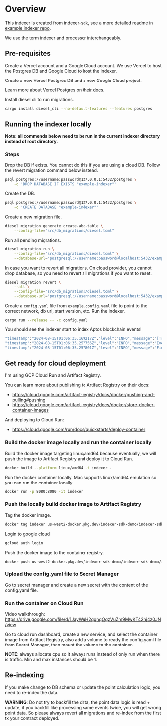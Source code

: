 # Overview

This indexer is created from indexer-sdk, see a more detailed readme in [example indexer repo](https://github.com/aptos-labs/aptos-indexer-processor-example).

We use the term indexer and processor interchangeably.

## Pre-requisites

Create a Vercel account and a Google Cloud account. We use Vercel to host the Postgres DB and Google Cloud to host the indexer.

Create a new Vercel Postgres DB and a new Google Cloud project.

Learn more about Vercel Postgres on [their docs](https://vercel.com/docs/storage/vercel-postgres).

Install diesel cli to run migrations.

```sh
cargo install diesel_cli --no-default-features --features postgres
```

## Running the indexer locally

**Note: all commends below need to be run in the current indexer directory instead of root directory.**

### Steps

Drop the DB if exists. You cannot do this if you are using a cloud DB. Follow the revert migration command below instead.

```sh
psql postgres://username:password@127.0.0.1:5432/postgres \
    -c 'DROP DATABASE IF EXISTS "example-indexer"'
```

Create the DB.

```sh
psql postgres://username:password@127.0.0.1:5432/postgres \
    -c 'CREATE DATABASE "example-indexer"'
```

Create a new migration file.

```sh
diesel migration generate create-abc-table \
    --config-file="src/db_migrations/diesel.toml"
```

Run all pending migrations.

```sh
diesel migration run \
    --config-file="src/db_migrations/diesel.toml" \
    --database-url="postgresql://username:password@localhost:5432/example-indexer"
```

In case you want to revert all migrations. On cloud provider, you cannot drop database, so you need to revert all migrations if you want to reset.

```sh
diesel migration revert \
	--all \
	--config-file="src/db_migrations/diesel.toml" \
    --database-url="postgresql://username:password@localhost:5432/example-indexer"
```

Create a `config.yaml` file from `example.config.yaml` file to point to the correct network, db url, start version, etc. Run the indexer.

```sh
cargo run --release -- -c config.yaml
```

You should see the indexer start to index Aptos blockchain events!

```sh
"timestamp":"2024-08-15T01:06:35.169217Z","level":"INFO","message":"[Transaction Stream] Received transactions from GRPC.","stream_address":"https://grpc.testnet.aptoslabs.com/","connection_id":"5575cb8c-61fb-498f-aaae-868d1e8773ac","start_version":0,"end_version":4999,"start_txn_timestamp_iso":"1970-01-01T00:00:00.000000000Z","end_txn_timestamp_iso":"2022-09-09T01:49:02.023089000Z","num_of_transactions":5000,"size_in_bytes":5708539,"duration_in_secs":0.310734,"tps":16078,"bytes_per_sec":18371143.80788713,"filename":"/Users/reneetso/.cargo/git/checkouts/aptos-indexer-processor-sdk-2f3940a333c8389d/e1e1bdd/rust/transaction-stream/src/transaction_stream.rs","line_number":400,"threadName":"tokio-runtime-worker","threadId":"ThreadId(6)"
"timestamp":"2024-08-15T01:06:35.257756Z","level":"INFO","message":"Events version [0, 4999] stored successfully","filename":"src/processors/events/events_storer.rs","line_number":75,"threadName":"tokio-runtime-worker","threadId":"ThreadId(10)"
"timestamp":"2024-08-15T01:06:35.257801Z","level":"INFO","message":"Finished processing events from versions [0, 4999]","filename":"src/processors/events/events_processor.rs","line_number":90,"threadName":"tokio-runtime-worker","threadId":"ThreadId(17)"
```

## Get ready for cloud deployment

I'm using GCP Cloud Run and Artifact Registry.

You can learn more about publishing to Artifact Registry on their docs:

- https://cloud.google.com/artifact-registry/docs/docker/pushing-and-pulling#pushing
- https://cloud.google.com/artifact-registry/docs/docker/store-docker-container-images

And deploying to Cloud Run:

- https://cloud.google.com/run/docs/quickstarts/deploy-container

### Build the docker image locally and run the container locally

Build the docker image targeting linux/amd64 because eventually, we will push the image to Artifact Registry and deploy it to Cloud Run.

```sh
docker build --platform linux/amd64 -t indexer .
```

Run the docker container locally. Mac supports linux/amd64 emulation so you can run the container locally.

```sh
docker run -p 8080:8080 -it indexer
```

### Push the locally build docker image to Artifact Registry

Tag the docker image.

```sh
docker tag indexer us-west2-docker.pkg.dev/indexer-sdk-demo/indexer-sdk-demo/indexer
```

Login to google cloud

```sh
gcloud auth login
```

Push the docker image to the container registry.

```sh
docker push us-west2-docker.pkg.dev/indexer-sdk-demo/indexer-sdk-demo/indexer
```

### Upload the config.yaml file to Secret Manager

Go to secret manager and create a new secret with the content of the config.yaml file.

### Run the container on Cloud Run

Video walkthrough: https://drive.google.com/file/d/1JayWuH2qgnqOgzVuZm9MwKT42hj4z0JN/view

Go to cloud run dashboard, create a new service, and select the container image from Artifact Registry, also add a volume to ready the config.yaml file from Secret Manager, then mount the volume to the container.

**NOTE**: always allocate cpu so it always runs instead of only run when there is traffic. Min and max instances should be 1.

## Re-indexing

If you make change to DB schema or update the point calculation logic, you need to re-index the data.

**WARNING**: Do not try to backfill the data, the point data logic is read + update, if you backfill like processing same events twice, you will get wrong point data. So please always revert all migrations and re-index from the first tx your contract deployed.
